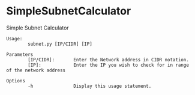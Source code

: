 # SimpleSubnetCalculator
Simple Subnet Calculator
```
Usage:
        subnet.py [IP/CIDR] [IP]

Parameters
        [IP/CIDR]:       Enter the Network address in CIDR notation.
        [IP]:            Enter the IP you wish to check for in range of the network address

Options
        -h               Display this usage statement.
```
